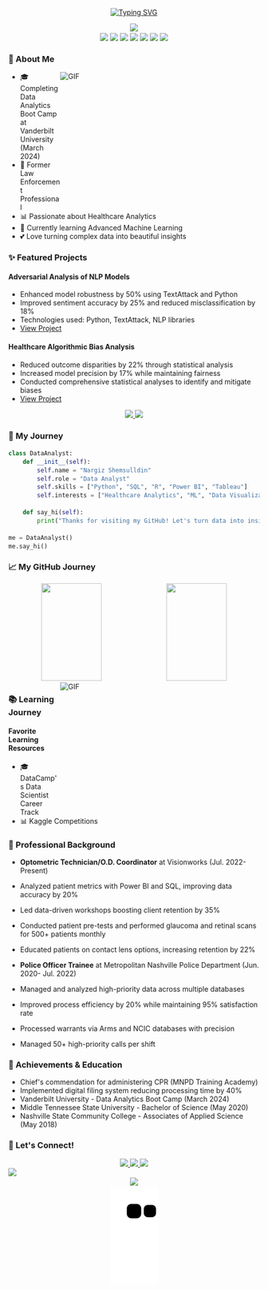 <div align="center">

[![Typing SVG](https://readme-typing-svg.demolab.com?font=Montserrat&weight=600&size=40&pause=1000&color=FF69B4&center=true&vCenter=true&random=false&width=600&height=100&lines=Hi%2C+I'm+Nargiz!+%F0%9F%8C%B8;Data+Analyst+%F0%9F%93%8A;Healthcare+Enthusiast+%F0%9F%92%97;Problem+Solver+%E2%9C%A8)](https://git.io/typing-svg)

<img src="https://capsule-render.vercel.app/api?type=waving&color=gradient&customColorList=6,12,19,20,27&height=200&section=header&text=Welcome%20to%20my%20Profile!&fontSize=60&fontColor=fff&animation=fadeIn&fontAlignY=30&desc=Former%20Law%20Enforcement%20Professional%20turned%20Data%20Enthusiast&descAlignY=50&descAlign=57"/>

</div>

<div align="center">
  <img src="https://img.shields.io/badge/Python-%23c6538c.svg?style=for-the-badge&logo=python&logoColor=white"/>
  <img src="https://img.shields.io/badge/SQL-%23d4639a.svg?style=for-the-badge&logo=postgresql&logoColor=white"/>
  <img src="https://img.shields.io/badge/R-%23e272a8.svg?style=for-the-badge&logo=r&logoColor=white"/>
  <img src="https://img.shields.io/badge/Power_BI-%23f081b6.svg?style=for-the-badge&logo=powerbi&logoColor=white"/>
  <img src="https://img.shields.io/badge/Tableau-%23ff90c4.svg?style=for-the-badge&logo=tableau&logoColor=white"/>
  <img src="https://img.shields.io/badge/Excel-%23ff90c4.svg?style=for-the-badge&logo=microsoft-excel&logoColor=white"/>
  <img src="https://img.shields.io/badge/Looker-%23ff90c4.svg?style=for-the-badge&logo=looker&logoColor=white"/>
</div>

### 🌸 About Me 
<img align="right" height="250" width="400" alt="GIF" src="https://media.giphy.com/media/L1R1tvI9svkIWwpVYr/giphy.gif"/>

- 🎓 Completing Data Analytics Boot Camp at Vanderbilt University (March 2024)
- 💼 Former Law Enforcement Professional
- 📊 Passionate about Healthcare Analytics
- 🌱 Currently learning Advanced Machine Learning
- 💕 Love turning complex data into beautiful insights

### ✨ Featured Projects

#### Adversarial Analysis of NLP Models
- Enhanced model robustness by 50% using TextAttack and Python
- Improved sentiment accuracy by 25% and reduced misclassification by 18%
- Technologies used: Python, TextAttack, NLP libraries
- [View Project](https://github.com/Hi-Im-Mo/machine-learning-adversarial-attacks)

#### Healthcare Algorithmic Bias Analysis
- Reduced outcome disparities by 22% through statistical analysis
- Increased model precision by 17% while maintaining fairness
- Conducted comprehensive statistical analyses to identify and mitigate biases
- [View Project](https://github.com/Nargiz615/Healthcare-Bias)

<div align="center">
<a href="https://github.com/Nargiz615?tab=repositories">
  <img src="https://github-readme-stats.vercel.app/api/pin/?username=Nargiz615&repo=YourRepoName&theme=material-palenight" />
</a>
<a href="https://github.com/Nargiz615?tab=repositories">
  <img src="https://github-readme-stats.vercel.app/api/pin/?username=Nargiz615&repo=YourRepoName2&theme=material-palenight" />
</a>
</div>

### 🌺 My Journey

```python
class DataAnalyst:
    def __init__(self):
        self.name = "Nargiz Shemsulldin"
        self.role = "Data Analyst"
        self.skills = ["Python", "SQL", "R", "Power BI", "Tableau"]
        self.interests = ["Healthcare Analytics", "ML", "Data Visualization"]
        
    def say_hi(self):
        print("Thanks for visiting my GitHub! Let's turn data into insights together! ✨")

me = DataAnalyst()
me.say_hi()
```
### 📈 My GitHub Journey

<div align="center">
  <img width="49%" height="195px" src="https://github-readme-stats.vercel.app/api?username=Nargiz615&show_icons=true&theme=material-palenight"/>
  <img width="49%" height="195px" src="https://github-readme-streak-stats.herokuapp.com/?user=Nargiz615&theme=material-palenight"/>
</div>

<img align="right" height="250" width="400" alt="GIF" src="https://media.giphy.com/media/3oKIPEqDGUULpEU0aQ/giphy.gif"/>


### 📚 Learning Journey

#### Favorite Learning Resources
- 🎓 DataCamp's Data Scientist Career Track
- 📊 Kaggle Competitions


### 💼 Professional Background
- **Optometric Technician/O.D. Coordinator** at Visionworks (Jul. 2022- Present)
 - Analyzed patient metrics with Power BI and SQL, improving data accuracy by 20%
 - Led data-driven workshops boosting client retention by 35%
 - Conducted patient pre-tests and performed glaucoma and retinal scans for 500+ patients monthly
 - Educated patients on contact lens options, increasing retention by 22%

- **Police Officer Trainee** at Metropolitan Nashville Police Department (Jun. 2020- Jul. 2022)
 - Managed and analyzed high-priority data across multiple databases
 - Improved process efficiency by 20% while maintaining 95% satisfaction rate
 - Processed warrants via Arms and NCIC databases with precision
 - Managed 50+ high-priority calls per shift

### 🌟 Achievements & Education
- Chief's commendation for administering CPR (MNPD Training Academy)
- Implemented digital filing system reducing processing time by 40%
- Vanderbilt University - Data Analytics Boot Camp (March 2024)
- Middle Tennessee State University - Bachelor of Science (May 2020)
- Nashville State Community College - Associates of Applied Science (May 2018)

### 💝 Let's Connect!

<div align="center">
 <a href="https://www.linkedin.com/in/nargiz-shemssulldin-a115322a3/">
   <img src="https://img.shields.io/badge/LinkedIn-%23d4639a.svg?style=for-the-badge&logo=linkedin&logoColor=white"/>
 </a>
 <a href="https://public.tableau.com/app/profile/nargiz.shemssulldin/vizzes">
   <img src="https://img.shields.io/badge/Tableau-%23e272a8.svg?style=for-the-badge&logo=tableau&logoColor=white"/>
 </a>
 <a href="mailto:shemssulldinnargiz@yahoo.com">
   <img src="https://img.shields.io/badge/Email-%23ff90c4.svg?style=for-the-badge&logo=gmail&logoColor=white"/>
 </a>
</div>

<img src="https://capsule-render.vercel.app/api?type=waving&color=gradient&customColorList=6,12,19,20,27&height=100&section=footer"/>

<!-- Profile Views Counter -->
<div align="center">
 <img src="https://komarev.com/ghpvc/?username=Nargiz615&style=for-the-badge&color=ff69b4"/>
</div>

<!-- Animated Snake Grid -->
<div align="center">
 <picture>
   <source media="(prefers-color-scheme: dark)" srcset="https://raw.githubusercontent.com/Nargiz615/Nargiz615/output/github-contribution-grid-snake-dark.svg">
   <source media="(prefers-color-scheme: light)" srcset="https://raw.githubusercontent.com/Nargiz615/Nargiz615/output/github-contribution-grid-snake.svg">
   <img alt="github contribution grid snake animation" src="https://raw.githubusercontent.com/Nargiz615/Nargiz615/output/github-contribution-grid-snake.svg">
 </picture>
</div>

